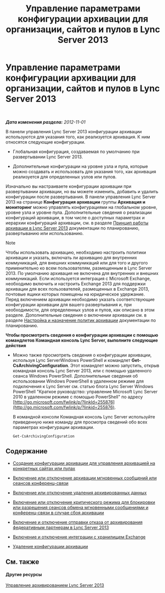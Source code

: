 ﻿---
title: Управление параметрами конфигурации архивации для организации, сайтов и пулов в Lync Server 2013
TOCTitle: Управление параметрами конфигурации архивации для организации, сайтов и пулов в Lync Server 2013
ms:assetid: 377a6f80-5f2b-4bc1-b507-e930a461fb1d
ms:mtpsurl: https://technet.microsoft.com/ru-ru/library/JJ204802(v=OCS.15)
ms:contentKeyID: 49309444
ms.date: 05/19/2016
mtps_version: v=OCS.15
ms.translationtype: HT
---

# Управление параметрами конфигурации архивации для организации, сайтов и пулов в Lync Server 2013

 

_**Дата изменения раздела:** 2012-11-01_

В панели управления Lync Server 2013 конфигурации архивации используются для указания того, как реализуется архивация. К ним относятся следующие конфигурации.

  - Глобальная конфигурация, создаваемая по умолчанию при развертывании Lync Server 2013.

  - Дополнительные конфигурации на уровне узла и пула, которые можно создавать и использовать для указания того, как архивация реализуется для определенных узлов или пулов.

Изначально вы настраиваете конфигурации архивации при развертывании архивации, но вы можете изменить, добавить и удалить конфигурации после развертывания. В панели управления Lync Server 2013 на странице **Конфигурация архивации** группы **Архивация и мониторинг** можно управлять конфигурациями на глобальном уровне, уровне узла и уровне пула. Дополнительные сведения о реализации конфигураций архивации, в том числе о доступных параметрах и иерархии конфигураций архивации, см. в разделе [Принцип работы архивации в Lync Server 2013](lync-server-2013-how-archiving-works.md) документации по планированию, развертыванию или использованию.

> [!NOTE]  
> Чтобы использовать архивацию, необходимо настроить политики архивации и указать, включать ли архивацию для внутренних коммуникаций, для внешних коммуникаций или для того и другого применительно ко всем пользователям, размещенным в Lync Server 2013. По умолчанию архивация не включена для внутренних и внешних коммуникаций. Если используется интеграция с Microsoft Exchange, необходимо включить и настроить Exchange 2013 для поддержки архивации для всех пользователей, размещенных в Exchange 2013, почтовые ящики которых помещены на юридическое удержание.<br />Перед включением архивации необходимо указать соответствующие конфигурации архивации для вашего развертывания и, при необходимости, для определенных узлов и пулов, как описано в этом разделе. Дополнительные сведения о включении архивации см. в разделе <a href="lync-server-2013-configuring-and-assigning-archiving-policies.md">Настройка и назначение политик архивации</a> документации по планированию.

**Чтобы просмотреть сведения о конфигурации архивации с помощью командлетов Командная консоль Lync Server, выполните следующие действия**

  - Можно также просмотреть сведения о конфигурации архивации, используя Lync ServerWindows PowerShell и командлет **Get-CsArchivingConfiguration**. Этот командлет можно запустить, открыв командная консоль Lync Server 2013, или с помощью удаленного сеанса Windows PowerShell. Дополнительные сведения об использовании Windows PowerShell в удаленном режиме для подключения к Lync Server см. статью блога Lync Server Windows PowerShell "Краткое руководство: управление Microsoft Lync Server 2010 в удаленном режиме с помощью PowerShell" по адресу [http://go.microsoft.com/fwlink/p/?linkId=255876](http://go.microsoft.com/fwlink/p/?linkid=255876).
    
    В командной консоли Командная консоль Lync Server используйте приведенную ниже команду для просмотра сведений обо всех параметрах конфигурации архивации.
    
        Get-CsArchivingConfiguration

## Содержание

  - [Создание конфигурации архивации для управления архивацией на конкретных сайтах или пулах](lync-server-2013-creating-an-archiving-configuration-to-manage-archiving-for-specific-sites-or-pools.md)

  - [Включение или отключение архивации мгновенных сообщений или сеансов конференц-связи](lync-server-2013-enabling-or-disabling-archiving-of-im-or-conferencing-sessions.md)

  - [Включение или отключение удаления архивированных данных](lync-server-2013-enabling-or-disabling-the-purging-of-archived-data.md)

  - [Включение или отключение критического режима для блокировки или разрешения сеансов обмена мгновенными сообщениями и конференц-связи в случае сбоя архивации](lync-server-2013-enabling-or-disabling-critical-mode-to-block-or-allow-im-and-web-conferencing-sessions-if-archiving-fails.md)

  - [Включение и отключение отправки отказа от архивирования федеративным партнерам в Lync Server 2013](lync-server-2013-enable-or-disable-sending-an-archiving-disclaimer-to-federated-partners.md)

  - [Включение и отключение интеграции с хранилищем Exchange](lync-server-2013-enabling-or-disabling-integration-with-exchange-storage.md)

  - [Удаление конфигурации архивации](lync-server-2013-deleting-an-archiving-configuration.md)

## См. также

#### Другие ресурсы

[Управление архивированием Lync Server 2013](lync-server-2013-managing-archiving.md)

